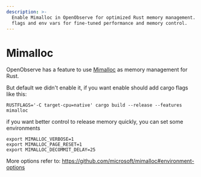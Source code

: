 ```yaml
---
description: >-
  Enable Mimalloc in OpenObserve for optimized Rust memory management. Use cargo
  flags and env vars for fine-tuned performance and memory control.
---
```

# Mimalloc

OpenObserve has a feature to use [Mimalloc](https://github.com/microsoft/mimalloc) as memory management for Rust.

But default we didn't enable it, if you want enable should add cargo flags like this:

```
RUSTFLAGS='-C target-cpu=native' cargo build --release --features mimalloc
```

if you want better control to release memory quickly, you can set some environments

```
export MIMALLOC_VERBOSE=1
export MIMALLOC_PAGE_RESET=1
export MIMALLOC_DECOMMIT_DELAY=25
```

More options refer to: https://github.com/microsoft/mimalloc#environment-options
